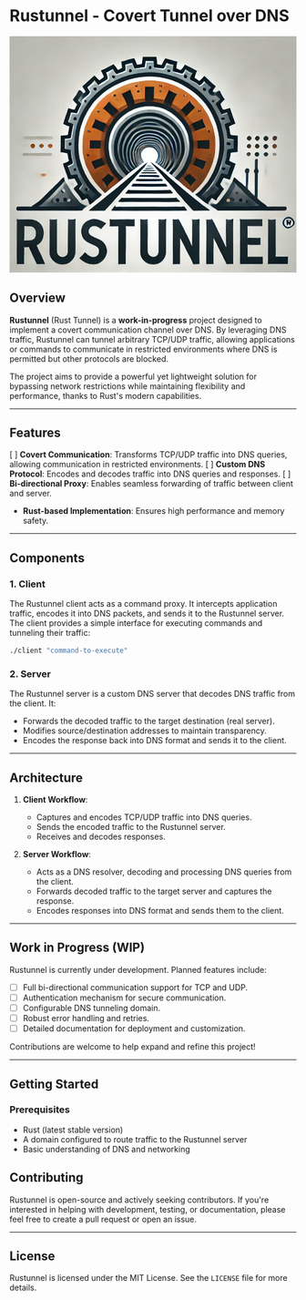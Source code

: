 # **Rustunnel** - Covert Tunnel over DNS

![Rustunnel Logo](./logo.png)

## Overview

**Rustunnel** (Rust Tunnel) is a **work-in-progress** project designed to implement a covert communication channel over DNS. By leveraging DNS traffic, Rustunnel can tunnel arbitrary TCP/UDP traffic, allowing applications or commands to communicate in restricted environments where DNS is permitted but other protocols are blocked.

The project aims to provide a powerful yet lightweight solution for bypassing network restrictions while maintaining flexibility and performance, thanks to Rust's modern capabilities.

---

## Features

[ ] **Covert Communication**: Transforms TCP/UDP traffic into DNS queries, allowing communication in restricted environments.
[ ] **Custom DNS Protocol**: Encodes and decodes traffic into DNS queries and responses.
[ ] **Bi-directional Proxy**: Enables seamless forwarding of traffic between client and server.
- **Rust-based Implementation**: Ensures high performance and memory safety.

---

## Components

### **1. Client**
The Rustunnel client acts as a command proxy. It intercepts application traffic, encodes it into DNS packets, and sends it to the Rustunnel server. The client provides a simple interface for executing commands and tunneling their traffic:
```bash
./client "command-to-execute"
```

### **2. Server**
The Rustunnel server is a custom DNS server that decodes DNS traffic from the client. It:
- Forwards the decoded traffic to the target destination (real server).
- Modifies source/destination addresses to maintain transparency.
- Encodes the response back into DNS format and sends it to the client.

---

## Architecture

1. **Client Workflow**:
   - Captures and encodes TCP/UDP traffic into DNS queries.
   - Sends the encoded traffic to the Rustunnel server.
   - Receives and decodes responses.

2. **Server Workflow**:
   - Acts as a DNS resolver, decoding and processing DNS queries from the client.
   - Forwards decoded traffic to the target server and captures the response.
   - Encodes responses into DNS format and sends them to the client.

---

## Work in Progress (WIP)

Rustunnel is currently under development. Planned features include:

- [ ] Full bi-directional communication support for TCP and UDP.
- [ ] Authentication mechanism for secure communication.
- [ ] Configurable DNS tunneling domain.
- [ ] Robust error handling and retries.
- [ ] Detailed documentation for deployment and customization.

Contributions are welcome to help expand and refine this project!

---

## Getting Started

### Prerequisites
- Rust (latest stable version)
- A domain configured to route traffic to the Rustunnel server
- Basic understanding of DNS and networking


## Contributing

Rustunnel is open-source and actively seeking contributors. If you're interested in helping with development, testing, or documentation, please feel free to create a pull request or open an issue.

---

## License

Rustunnel is licensed under the MIT License. See the `LICENSE` file for more details.
